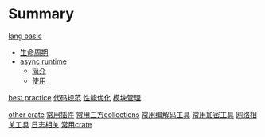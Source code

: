 # Summary

[lang basic]()
- [生命周期](./basic/life_cycle.md)
- [async runtime]()
  - [简介](./basic/asyncruntime/index.md)
  - [使用](./basic/asyncruntime/use.md)


[best practice]()
[代码规范](./best/coding_standards.md)
[性能优化](./best/performance_optimization.md)
[模块管理](./best/module_management.md)

[other crate]()
[常用插件](./other_crate/常用插件.md)
[常用三方collections](./other_crate/collections.md)
[常用编解码工具](./other_crate/encodedecode.md)
[常用加密工具](./other_crate/encryption.md)
[网络相关工具](./other_crate/network.md)
[日志相关](./other_crate/log.md)
[常用crate](./other_crate/常用crate.md)
